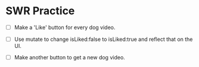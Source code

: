 # SWR Practice

- [ ] Make a 'Like' button for every dog video.

- [ ] Use mutate to change isLiked:false to isLiked:true and reflect that on the UI.

- [ ] Make another button to get a new dog video.
